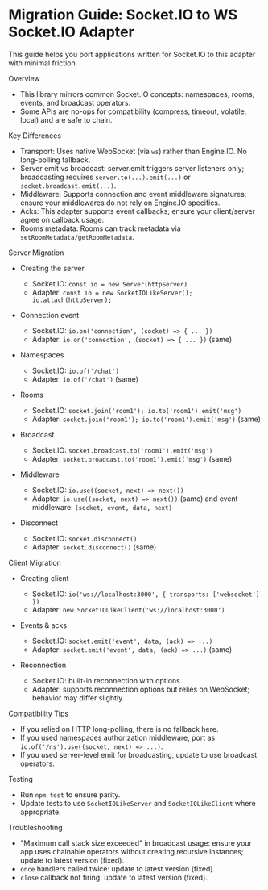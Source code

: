 # Migration Guide: Socket.IO to WS Socket.IO Adapter

This guide helps you port applications written for Socket.IO to this adapter with minimal friction.

Overview
- This library mirrors common Socket.IO concepts: namespaces, rooms, events, and broadcast operators.
- Some APIs are no-ops for compatibility (compress, timeout, volatile, local) and are safe to chain.

Key Differences
- Transport: Uses native WebSocket (via `ws`) rather than Engine.IO. No long-polling fallback.
- Server emit vs broadcast: server.emit triggers server listeners only; broadcasting requires `server.to(...).emit(...)` or `socket.broadcast.emit(...)`.
- Middleware: Supports connection and event middleware signatures; ensure your middlewares do not rely on Engine.IO specifics.
- Acks: This adapter supports event callbacks; ensure your client/server agree on callback usage.
- Rooms metadata: Rooms can track metadata via `setRoomMetadata/getRoomMetadata`.

Server Migration
- Creating the server
  - Socket.IO: `const io = new Server(httpServer)`
  - Adapter: `const io = new SocketIOLikeServer(); io.attach(httpServer);`

- Connection event
  - Socket.IO: `io.on('connection', (socket) => { ... })`
  - Adapter: `io.on('connection', (socket) => { ... })` (same)

- Namespaces
  - Socket.IO: `io.of('/chat')`
  - Adapter: `io.of('/chat')` (same)

- Rooms
  - Socket.IO: `socket.join('room1'); io.to('room1').emit('msg')`
  - Adapter: `socket.join('room1'); io.to('room1').emit('msg')` (same)

- Broadcast
  - Socket.IO: `socket.broadcast.to('room1').emit('msg')`
  - Adapter: `socket.broadcast.to('room1').emit('msg')` (same)

- Middleware
  - Socket.IO: `io.use((socket, next) => next())`
  - Adapter: `io.use((socket, next) => next())` (same) and event middleware: `(socket, event, data, next)`

- Disconnect
  - Socket.IO: `socket.disconnect()`
  - Adapter: `socket.disconnect()` (same)

Client Migration
- Creating client
  - Socket.IO: `io('ws://localhost:3000', { transports: ['websocket'] })`
  - Adapter: `new SocketIOLikeClient('ws://localhost:3000')`

- Events & acks
  - Socket.IO: `socket.emit('event', data, (ack) => ...)`
  - Adapter: `socket.emit('event', data, (ack) => ...)` (same)

- Reconnection
  - Socket.IO: built-in reconnection with options
  - Adapter: supports reconnection options but relies on WebSocket; behavior may differ slightly.

Compatibility Tips
- If you relied on HTTP long-polling, there is no fallback here.
- If you used namespaces authorization middleware, port as `io.of('/ns').use((socket, next) => ...)`.
- If you used server-level emit for broadcasting, update to use broadcast operators.

Testing
- Run `npm test` to ensure parity.
- Update tests to use `SocketIOLikeServer` and `SocketIOLikeClient` where appropriate.

Troubleshooting
- "Maximum call stack size exceeded" in broadcast usage: ensure your app uses chainable operators without creating recursive instances; update to latest version (fixed).
- `once` handlers called twice: update to latest version (fixed).
- `close` callback not firing: update to latest version (fixed).